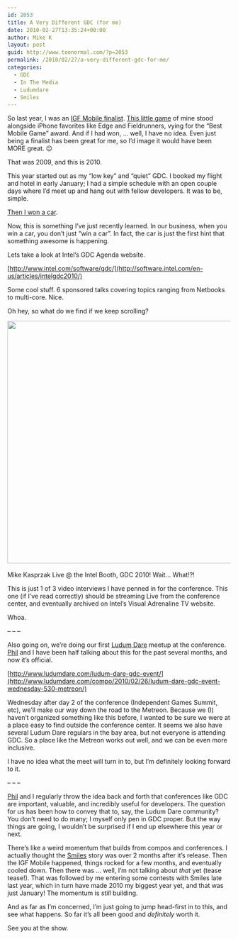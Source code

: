 ```yaml
---
id: 2053
title: A Very Different GDC (for me)
date: 2010-02-27T13:35:24+00:00
author: Mike K
layout: post
guid: http://www.toonormal.com/?p=2053
permalink: /2010/02/27/a-very-different-gdc-for-me/
categories:
  - GDC
  - In The Media
  - Ludumdare
  - Smiles
---
```

So last year, I was an [IGF Mobile finalist](http://www.igfmobile.com). [This little game](http://www.smiles-game.com) of mine stood alongside iPhone favorites like Edge and Fieldrunners, vying for the &#8220;Best Mobile Game&#8221; award. And if I had won, &#8230; well, I have no idea. Even just being a finalist has been great for me, so I&#8217;d image it would have been MORE great. 😉

That was 2009, and this is 2010.

This year started out as my &#8220;low key&#8221; and &#8220;quiet&#8221; GDC. I booked my flight and hotel in early January; I had a simple schedule with an open couple days where I&#8217;d meet up and hang out with fellow developers. It was to be, simple.

[Then I won a car](http://appdeveloper.intel.com/en-us/contest/submit-early-winners).

Now, this is something I&#8217;ve just recently learned. In our business, when you win a car, you don&#8217;t just &#8220;win a car&#8221;. In fact, the car is just the first hint that something awesome is happening.

Lets take a look at Intel&#8217;s GDC Agenda website.

[http://www.intel.com/software/gdc/](http://software.intel.com/en-us/articles/intelgdc2010/)

Some cool stuff. 6 sponsored talks covering topics ranging from Netbooks to multi-core. Nice.

Oh hey, so what do we find if we keep scrolling?

<div id="attachment_2055" style="max-width: 650px" class="wp-caption aligncenter">
  <a href="/wp-content/uploads/2010/02/MikeIntelAgenda.jpg"><img src="/wp-content/uploads/2010/02/MikeIntelAgenda-640x547.jpg" alt="" title="MikeIntelAgenda" width="640" height="547" class="size-large wp-image-2055" srcset="/wp-content/uploads/2010/02/MikeIntelAgenda-640x547.jpg 640w, /wp-content/uploads/2010/02/MikeIntelAgenda-450x384.jpg 450w, /wp-content/uploads/2010/02/MikeIntelAgenda.jpg 837w" sizes="(max-width: 640px) 100vw, 640px" /></a>
  
  <p class="wp-caption-text">
    Mike Kasprzak Live @ the Intel Booth, GDC 2010! Wait... What!?!
  </p>
</div>

This is just 1 of 3 video interviews I have penned in for the conference. This one (if I&#8217;ve read correctly) should be streaming Live from the conference center, and eventually archived on Intel&#8217;s Visual Adrenaline TV website.

Whoa.

&#8211; &#8211; &#8211;

Also going on, we&#8217;re doing our first [Ludum Dare](http://www.ludumdare.com) meetup at the conference. [Phil](http://www.galcon.com) and I have been half talking about this for the past several months, and now it&#8217;s official.

[http://www.ludumdare.com/ludum-dare-gdc-event/](http://www.ludumdare.com/compo/2010/02/26/ludum-dare-gdc-event-wednesday-530-metreon/)

Wednesday after day 2 of the conference (Independent Games Summit, etc), we&#8217;ll make our way down the road to the Metreon. Because we (I) haven&#8217;t organized something like this before, I wanted to be sure we were at a place easy to find outside the conference center. It seems we also have several Ludum Dare regulars in the bay area, but not everyone is attending GDC. So a place like the Metreon works out well, and we can be even more inclusive.

I have no idea what the meet will turn in to, but I&#8217;m definitely looking forward to it.

&#8211; &#8211; &#8211;

[Phil](http://www.galcon.com) and I regularly throw the idea back and forth that conferences like GDC are important, valuable, and incredibly useful for developers. The question for us has been how to convey that to, say, the Ludum Dare community? You don&#8217;t need to do many; I myself only pen in GDC proper. But the way things are going, I wouldn&#8217;t be surprised if I end up elsewhere this year or next.

There&#8217;s like a weird momentum that builds from compos and conferences. I actually thought the [Smiles](http://www.smiles-game.com) story was over 2 months after it&#8217;s release. Then the IGF Mobile happened, things rocked for a few months, and eventually cooled down. Then there was &#8230; well, I&#8217;m not talking about _that_ yet (tease tease!). That was followed by me entering some contests with Smiles late last year, which in turn have made 2010 my biggest year yet, and that was just January! The momentum is _still_ building.

And as far as I&#8217;m concerned, I&#8217;m just going to jump head-first in to this, and see what happens. So far it&#8217;s all been good and _definitely_ worth it.

See you at the show.